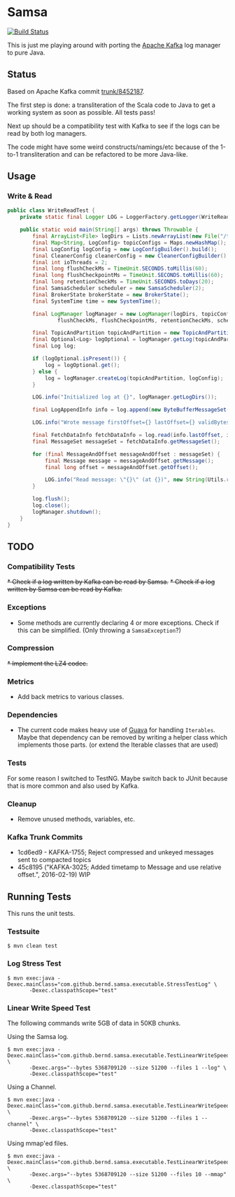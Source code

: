 Samsa
=====

[![Build Status](https://travis-ci.org/bernd/samsa.svg)](https://travis-ci.org/bernd/samsa)

This is just me playing around with porting the [Apache Kafka](http://kafka.apache.org/)
log manager to pure Java.


## Status

Based on Apache Kafka commit [trunk/8452187](https://github.com/apache/kafka/commit/8452187).

The first step is done: a transliteration of the Scala code to Java to get a
working system as soon as possible. All tests pass!

Next up should be a compatibility test with Kafka to see if the logs can be
read by both log managers.

The code might have some weird constructs/namings/etc because of the 1-to-1
transliteration and can be refactored to be more Java-like.


## Usage

### Write & Read

```java
public class WriteReadTest {
    private static final Logger LOG = LoggerFactory.getLogger(WriteReadTest.class);

    public static void main(String[] args) throws Throwable {
        final ArrayList<File> logDirs = Lists.newArrayList(new File("/tmp/samsa-test"));
        final Map<String, LogConfig> topicConfigs = Maps.newHashMap();
        final LogConfig logConfig = new LogConfigBuilder().build();
        final CleanerConfig cleanerConfig = new CleanerConfigBuilder().build();
        final int ioThreads = 2;
        final long flushCheckMs = TimeUnit.SECONDS.toMillis(60);
        final long flushCheckpointMs = TimeUnit.SECONDS.toMillis(60);
        final long retentionCheckMs = TimeUnit.SECONDS.toDays(20);
        final SamsaScheduler scheduler = new SamsaScheduler(2);
        final BrokerState brokerState = new BrokerState();
        final SystemTime time = new SystemTime();

        final LogManager logManager = new LogManager(logDirs, topicConfigs, logConfig, cleanerConfig, ioThreads,
                flushCheckMs, flushCheckpointMs, retentionCheckMs, scheduler, brokerState, time);

        final TopicAndPartition topicAndPartition = new TopicAndPartition("test", 0);
        final Optional<Log> logOptional = logManager.getLog(topicAndPartition);
        final Log log;

        if (logOptional.isPresent()) {
            log = logOptional.get();
        } else {
            log = logManager.createLog(topicAndPartition, logConfig);
        }

        LOG.info("Initialized log at {}", logManager.getLogDirs());

        final LogAppendInfo info = log.append(new ByteBufferMessageSet(CompressionCodec.NONE, Lists.newArrayList(new Message("hello world".getBytes()))));

        LOG.info("Wrote message firstOffset={} lastOffset={} validBytes={}", info.firstOffset, info.lastOffset, info.validBytes);

        final FetchDataInfo fetchDataInfo = log.read(info.lastOffset, info.validBytes);
        final MessageSet messageSet = fetchDataInfo.getMessageSet();

        for (final MessageAndOffset messageAndOffset : messageSet) {
            final Message message = messageAndOffset.getMessage();
            final long offset = messageAndOffset.getOffset();

            LOG.info("Read message: \"{}\" (at {})", new String(Utils.readBytes(message.payload())), offset);
        }

        log.flush();
        log.close();
        logManager.shutdown();
    }
}
```


## TODO

### Compatibility Tests

~~* Check if a log written by Kafka can be read by Samsa.~~
~~* Check if a log written by Samsa can be read by Kafka.~~

### Exceptions

* Some methods are currently declaring 4 or more exceptions. Check if this can
  be simplified. (Only throwing a `SamsaException`?)

### Compression

~~* Implement the LZ4 codec.~~

### Metrics

* Add back metrics to various classes.

### Dependencies

* The current code makes heavy use of [Guava](https://github.com/google/guava)
  for handling `Iterables`. Maybe that dependency can be removed by writing
  a helper class which implements those parts. (or extend the Iterable classes
  that are used)

### Tests

For some reason I switched to TestNG. Maybe switch back to JUnit because that
is more common and also used by Kafka.

### Cleanup

* Remove unused methods, variables, etc.

### Kafka Trunk Commits

* 1cd6ed9 - KAFKA-1755; Reject compressed and unkeyed messages sent to compacted topics
* 45c8195 ("KAFKA-3025; Added timetamp to Message and use relative offset.", 2016-02-19) WIP


## Running Tests

This runs the unit tests.

### Testsuite

```shell
$ mvn clean test
```

### Log Stress Test

```shell
$ mvn exec:java -Dexec.mainClass="com.github.bernd.samsa.executable.StressTestLog" \
       -Dexec.classpathScope="test"
```

### Linear Write Speed Test

The following commands write 5GB of data in 50KB chunks.

Using the Samsa log.

```shell
$ mvn exec:java -Dexec.mainClass="com.github.bernd.samsa.executable.TestLinearWriteSpeed" \
       -Dexec.args="--bytes 5368709120 --size 51200 --files 1 --log" \
       -Dexec.classpathScope="test"
```

Using a Channel.

```shell
$ mvn exec:java -Dexec.mainClass="com.github.bernd.samsa.executable.TestLinearWriteSpeed" \
       -Dexec.args="--bytes 5368709120 --size 51200 --files 1 --channel" \
       -Dexec.classpathScope="test"
```

Using mmap'ed files.

```shell
$ mvn exec:java -Dexec.mainClass="com.github.bernd.samsa.executable.TestLinearWriteSpeed" \
       -Dexec.args="--bytes 5368709120 --size 51200 --files 10 --mmap" \
       -Dexec.classpathScope="test"
```
